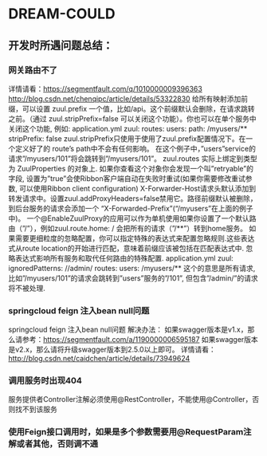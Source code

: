 # DREAM-COULD
## 开发时所遇问题总结：
### 网关路由不了
  详情请看：https://segmentfault.com/q/1010000009396363 http://blog.csdn.net/chenqipc/article/details/53322830
  给所有映射添加前缀，可以设置 zuul.prefix 一个值，比如/api。这个前缀默认会删除，在请求跳转之前。（通过 zuul.stripPrefix=false 可以关闭这个功能）。你也可以在单个服务中关闭这个功能, 例如:
  application.yml zuul: routes: users: path: /myusers/** stripPrefix: false
  zuul.stripPrefix只使用于使用了zuul.prefix配置情况下。在一个定义好了的 route’s path中不会有任何影响。
  在这个例子中，”users”service的请求”/myusers/101”将会跳转到”/myusers/101”。
  zuul.routes 实际上绑定到类型为 ZuulProperties 的对象上. 如果你查看这个对象你会发现一个叫”retryable”的字段, 设置为”true”会使Ribbon客户端自动在失败时重试(如果你需要修改重试参数, 可以使用Ribbon client configuration)
  X-Forwarder-Host请求头默认添加到转发请求中。设置zuul.addProxyHeaders=false禁用它。路径前缀默认被删除， 到后台服务的请求会添加一个 “X-Forwarded-Prefix”(“/myusers”在上面的例子中)。
  一个@EnableZuulProxy的应用可以作为单机使用如果你设置了一个默认路由（”/”），例如zuul.route.home: / 会把所有的请求（”/\**”）转到home服务。
  如果需要更细粒度的忽略配置，你可以指定特殊的表达式来配置忽略规则.这些表达式从route location的开始进行匹配，意味着前缀应该被包括在匹配表达式中. 忽略表达式影响所有服务和取代任何路由的特殊配置.
  application.yml zuul: ignoredPatterns: //admin/ routes: users: /myusers/**
  这个的意思是所有请求, 比如”/myusers/101”的请求会跳转到”users”服务的”/101”, 但包含”/admin/”的请求将不被处理.
### springcloud feign 注入bean null问题
springcloud feign 注入bean null问题 解决办法：
如果swagger版本是v1.x，那么请参考：https://segmentfault.com/a/1190000006595187
如果swagger版本是v2.x，那么请将升级swagger版本到2.5.0以上即可。 详情请看：http://blog.csdn.net/caidchen/article/details/73949624
### 调用服务时出现404
服务提供者Controller注解必须使用@RestController，不能使用@Controller，否则找不到该服务
### 使用Feign接口调用时，如果是多个参数需要用@RequestParam注解或者其他，否则调不通
